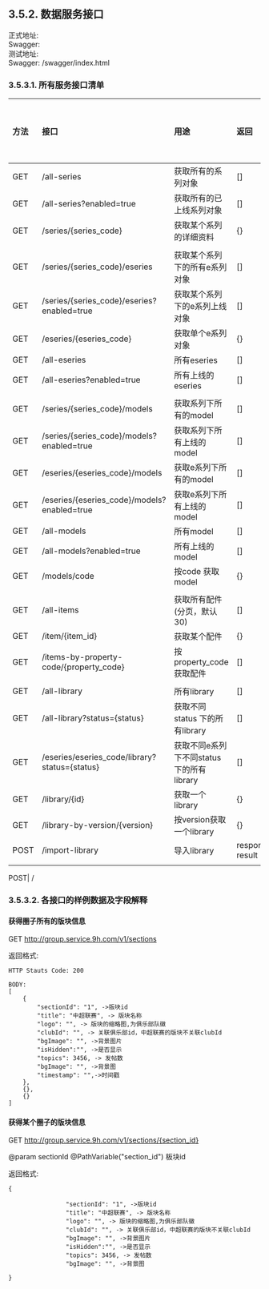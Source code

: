 ## 3.5.2. 数据服务接口

正式地址:   
Swagger:  
测试地址:  
Swagger: /swagger/index.html  

### 3.5.3.1. 所有服务接口清单

 方法 | 接口 | 用途 | 返回 | 是否走网关 
 :-- | :--  | :-- | :-- | :--
 GET | /all-series | 获取所有的系列对象 | [] |
 GET | /all-series?enabled=true | 获取所有的已上线系列对象 | [] | 
 GET | /series/{series_code} | 获取某个系列的详细资料 | {} | 
     |  |  |  |  
 GET | /series/{series_code}/eseries | 获取某个系列下的所有e系列对象 | [] |
 GET | /series/{series_code}/eseries?enabled=true | 获取某个系列下的e系列上线对象 | [] | 
 GET | /eseries/{eseries_code} | 获取单个e系列对象| {}|
 GET | /all-eseries|所有eseries| [] |
 GET | /all-eseries?enabled=true|所有上线的eseries| [] |
     |  |  |  |
 GET | /series/{series_code}/models | 获取系列下所有的model | [] |
 GET | /series/{series_code}/models?enabled=true | 获取系列下所有上线的model | [] |
 GET | /eseries/{eseries_code}/models | 获取e系列下所有的model | [] |
 GET | /eseries/{eseries_code}/models?enabled=true | 获取e系列下所有上线的model | [] |
 GET | /all-models |所有model| [] | 
 GET | /all-models?enabled=true |所有上线的model| [] | 
 GET | /models/code |按code 获取model| {} | 
  | | | | 
 GET | /all-items|获取所有配件(分页，默认30)| [] |
 GET | /item/{item_id}|获取某个配件| {} |
 GET | /items-by-property-code/{property_code}|按property_code获取配件| [] |
  | | | | 
 GET | /all-library | 所有library | []|
 GET | /all-library?status={status}   | 获取不同status 下的所有library | [] |
 GET | /eseries/eseries_code/library?status={status}   | 获取不同e系列下不同status 下的所有library | [] |
 GET | /library/{id}  | 获取一个library |{} |
 GET | /library-by-version/{version}  | 按version获取一个library| {}|
 POST | /import-library | 导入library | response-result | 
  | | | |
 
 POST| /
 
### 3.5.3.2. 各接口的样例数据及字段解释

#### 获得圈子所有的版块信息

GET http://group.service.9h.com/v1/sections

返回格式:

```
HTTP Stauts Code: 200

BODY:
[
    {
        "sectionId": "1", ->版块id
        "title": "中超联赛", -> 版块名称
        "logo": "", -> 版块的缩略图,为俱乐部队徽
        "clubId": "", -> 关联俱乐部id，中超联赛的版块不关联clubId
        "bgImage": "", ->背景图片
        "isHidden":"", ->是否显示
        "topics": 3456, -> 发帖数
        "bgImage": "", ->背景图
        "timestamp": "",->时间戳
    },
    {},
    {}
]

```

#### 获得某个圈子的版块信息

GET http://group.service.9h.com/v1/sections/{section_id}

@param sectionId @PathVariable("section_id") 板块id

返回格式:

```
{

                "sectionId": "1", ->版块id
                "title": "中超联赛", -> 版块名称
                "logo": "", -> 版块的缩略图,为俱乐部队徽
                "clubId": "", -> 关联俱乐部id，中超联赛的版块不关联clubId
                "bgImage": "", ->背景图片
                "isHidden":"", ->是否显示
                "topics": 3456, -> 发帖数
                "bgImage": "", ->背景图

}
```